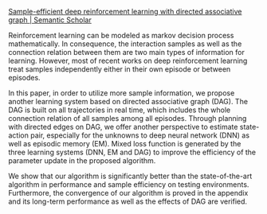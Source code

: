 [Sample-efficient deep reinforcement learning with directed associative graph | Semantic Scholar](https://www.semanticscholar.org/paper/Sample-efficient-deep-reinforcement-learning-with-Yang-Qin/15d79a5e930fa88114bae59ffa106de5410965de)

Reinforcement learning can be modeled as markov decision process mathematically. In consequence, the interaction samples as well as the connection relation between them are two main types of information for learning. However, most of recent works on deep reinforcement learning treat samples independently either in their own episode or between episodes. 

In this paper, in order to utilize more sample information, we propose another learning system based on directed associative graph (DAG). The DAG is built on all trajectories in real time, which includes the whole connection relation of all samples among all episodes. Through planning with directed edges on DAG, we offer another perspective to estimate state-action pair, especially for the unknowns to deep neural network (DNN) as well as episodic memory (EM). Mixed loss function is generated by the three learning systems (DNN, EM and DAG) to improve the efficiency of the parameter update in the proposed algorithm. 

We show that our algorithm is significantly better than the state-of-the-art algorithm in performance and sample efficiency on testing environments. Furthermore, the convergence of our algorithm is proved in the appendix and its long-term performance as well as the effects of DAG are verified.
